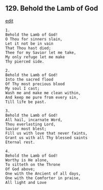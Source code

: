 
## 129.  Behold the Lamb of God
[edit](https://docs.google.com/document/d/1C3_MvaRfzoMy_2G8VArGE9S2A6Vud44R/edit?mode=html)




    1.
    Behold the Lamb of God! 
    O Thou for sinners slain, 
    Let it not be in vain 
    That Thou hast died; 
    Thee for my Savior let me take, 
    My only refuge let me make 
    Thy pierced side. 

    2.
    Behold the Lamb of God! 
    Into the sacred flood 
    Of Thy most precious blood 
    My soul I cast; 
    Wash me and make me clean within, 
    And keep me pure from every sin, 
    Till life be past. 

    3.
    Behold the Lamb of God! 
    All hail, incarnate Word, 
    Thou everlasting Lord, 
    Savior most blest; 
    Fill us with love that never faints, 
    Grant us with all Thy blessed saints 
    Eternal rest. 

    4.
    Behold the Lamb of God! 
    Worthy is He alone, 
    To sitteth on the Throne 
    Of God above; 
    One with the Ancient of all days, 
    One with the Comforter in praise, 
    All light and Love
